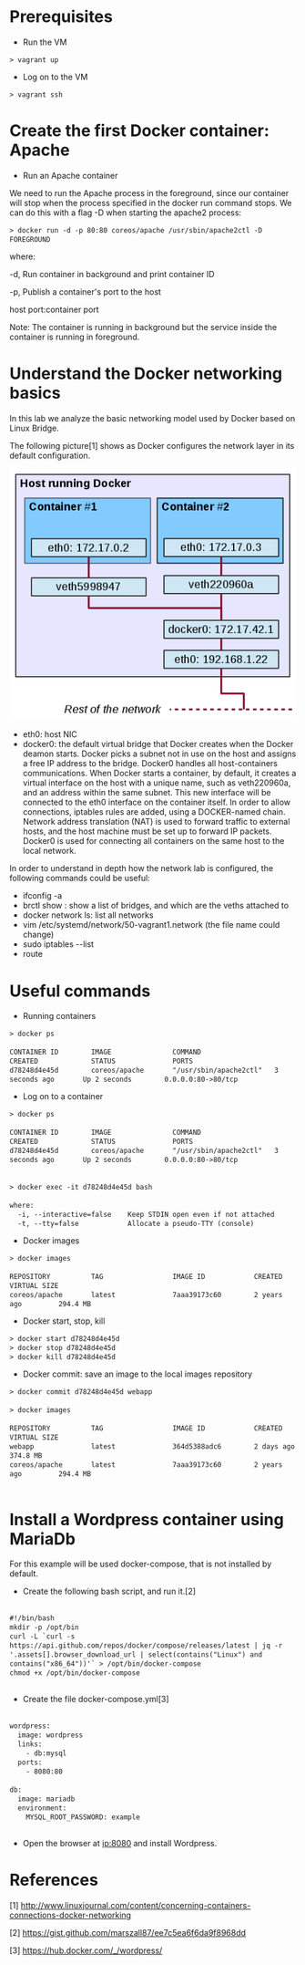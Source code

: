 # Prerequisites

- Run the VM
```
> vagrant up

```

- Log on to the VM
```
> vagrant ssh

```

# Create the first Docker container: Apache

- Run an Apache container

 We need to run the Apache process in the foreground, since our container will stop when the process specified in the docker run command stops. We can do this with a flag -D when starting the apache2 process:

```
> docker run -d -p 80:80 coreos/apache /usr/sbin/apache2ctl -D FOREGROUND

```
where:

-d, Run container in background and print container ID

-p, Publish a container's port to the host 

host port:container port


Note: The container is running in background but the service inside the container is running in foreground.

# Understand the Docker networking basics

In this lab we analyze the basic networking model used by Docker based on Linux Bridge.

The following picture[1] shows as Docker configures the network layer in its default configuration.

![Docker bridge network](https://github.com/amartellone/coreos-vagrant/blob/master/bridge-network-docker.png)

- eth0: host NIC
- docker0: the default virtual bridge that Docker creates when the Docker deamon starts. Docker picks a subnet not in use on the host and assigns a free IP address to the bridge. Docker0 handles all host-containers communications. When Docker starts a container, by default, it creates a virtual interface on the host with a unique name, such as veth220960a, and an address within the same subnet. This new interface will be connected to the eth0 interface on the container itself. In order to allow connections, iptables rules are added, using a DOCKER-named chain. Network address translation (NAT) is used to forward traffic to external hosts, and the host machine must be set up to forward IP packets. Docker0 is used for connecting all containers on the same host to the local network.  

In order to understand in depth how the network lab is configured, the following commands could be useful:

- ifconfig -a
- brctl show : show a list of bridges, and which are the veths attached to
- docker network ls: list all networks
- vim /etc/systemd/network/50-vagrant1.network (the file name could change)
- sudo iptables --list
- route

# Useful commands

- Running containers

```
> docker ps

CONTAINER ID        IMAGE               COMMAND                  CREATED             STATUS              PORTS                    
d78248d4e45d        coreos/apache       "/usr/sbin/apache2ctl"   3 seconds ago       Up 2 seconds        0.0.0.0:80->80/tcp 

```

- Log on to a container 

```
> docker ps

CONTAINER ID        IMAGE               COMMAND                  CREATED             STATUS              PORTS                    
d78248d4e45d        coreos/apache       "/usr/sbin/apache2ctl"   3 seconds ago       Up 2 seconds        0.0.0.0:80->80/tcp 


> docker exec -it d78248d4e45d bash

where:
  -i, --interactive=false    Keep STDIN open even if not attached
  -t, --tty=false            Allocate a pseudo-TTY (console)
```

- Docker images 
```
> docker images

REPOSITORY          TAG                 IMAGE ID            CREATED             VIRTUAL SIZE
coreos/apache       latest              7aaa39173c60        2 years ago         294.4 MB

```

- Docker start, stop, kill 
```
> docker start d78248d4e45d
> docker stop d78248d4e45d
> docker kill d78248d4e45d

```

- Docker commit: save an image to the local images repository
```
> docker commit d78248d4e45d webapp

> docker images 

REPOSITORY          TAG                 IMAGE ID            CREATED             VIRTUAL SIZE
webapp              latest              364d5388adc6        2 days ago          374.8 MB
coreos/apache       latest              7aaa39173c60        2 years ago         294.4 MB


```
# Install a Wordpress container using MariaDb

For this example will be used docker-compose, that is not installed by default.

* Create the following bash script, and run it.[2] 


```

#!/bin/bash
mkdir -p /opt/bin
curl -L `curl -s https://api.github.com/repos/docker/compose/releases/latest | jq -r '.assets[].browser_download_url | select(contains("Linux") and contains("x86_64"))'` > /opt/bin/docker-compose
chmod +x /opt/bin/docker-compose


```

* Create the file docker-compose.yml[3]

```

wordpress:
  image: wordpress
  links:
    - db:mysql
  ports:
    - 8080:80

db:
  image: mariadb
  environment:
    MYSQL_ROOT_PASSWORD: example


```

* Open the browser at <ip:8080> and install Wordpress.

# References
[1] http://www.linuxjournal.com/content/concerning-containers-connections-docker-networking

[2] https://gist.github.com/marszall87/ee7c5ea6f6da9f8968dd

[3] https://hub.docker.com/_/wordpress/
